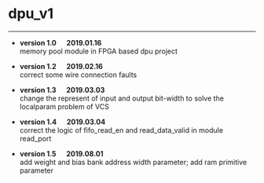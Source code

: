 # dpu_v1
-------------------------------------------------------------------
+ **version 1.0   &emsp;  2019.01.16**   
memory pool module in FPGA based dpu project

+ **version 1.2   &emsp;  2019.02.16**  
correct some wire connection faults

+ **version 1.3   &emsp;  2019.03.03**  
change the represent of input and output bit-width to solve the localparam problem of VCS 

+ **version 1.4   &emsp;  2019.03.04**  
correct the logic of fifo_read_en and read_data_valid in module read_port

+ **version 1.5   &emsp;  2019.08.01**  
add weight and bias bank address width parameter; add ram primitive parameter
